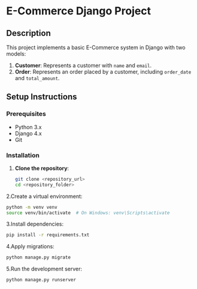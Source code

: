# E-Commerce Django Project

## Description
This project implements a basic E-Commerce system in Django with two models:
1. **Customer**: Represents a customer with `name` and `email`.
2. **Order**: Represents an order placed by a customer, including `order_date` and `total_amount`.

## Setup Instructions

### Prerequisites
- Python 3.x
- Django 4.x
- Git

### Installation

1. **Clone the repository**:
   ```bash
   git clone <repository_url>
   cd <repository_folder>
 2.Create a virtual environment:
```bash
python -m venv venv
source venv/bin/activate  # On Windows: venv\Scripts\activate
````
 3.Install dependencies:
```bash 
pip install -r requirements.txt
````
 4.Apply migrations:
```bash
python manage.py migrate
````
 5.Run the development server:
```bash
python manage.py runserver
